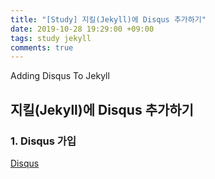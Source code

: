 ```yaml
---
title: "[Study] 지킬(Jekyll)에 Disqus 추가하기"
date: 2019-10-28 19:29:00 +09:00
tags: study jekyll
comments: true
---
```


Adding Disqus To Jekyll

## 지킬(Jekyll)에 Disqus 추가하기

### 1. Disqus 가입

[Disqus](https://disqus.com/)
